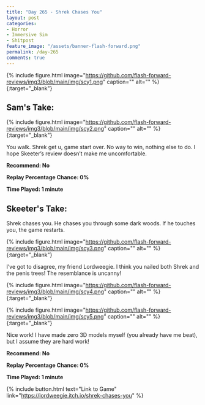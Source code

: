 ```yaml
---
title: "Day 265 - Shrek Chases You"
layout: post
categories:
- Horror
- Immersive Sim
- Shitpost
feature_image: "/assets/banner-flash-forward.png"
permalink: /day-265
comments: true
---
```


{% include figure.html image="https://github.com/flash-forward-reviews/img3/blob/main/img/scy1.png" caption="" alt="" %}{:target="_blank"}
 
## Sam's Take:

{% include figure.html image="https://github.com/flash-forward-reviews/img3/blob/main/img/scy2.png" caption="" alt="" %}{:target="_blank"}

You walk. Shrek get u, game start over. No way to win, nothing else to do. I hope Skeeter’s review doesn’t make me uncomfortable.

**Recommend: No**

**Replay Percentage Chance: 0%**

**Time Played: 1 minute**

## Skeeter's Take:

Shrek chases you. He chases you through some dark woods. If he touches you, the game restarts. 

{% include figure.html image="https://github.com/flash-forward-reviews/img3/blob/main/img/scy3.png" caption="" alt="" %}{:target="_blank"}

I’ve got to disagree, my friend Lordweegie. I think you nailed both Shrek and the penis trees! The resemblance is uncanny! 

{% include figure.html image="https://github.com/flash-forward-reviews/img3/blob/main/img/scy4.png" caption="" alt="" %}{:target="_blank"}

{% include figure.html image="https://github.com/flash-forward-reviews/img3/blob/main/img/scy5.png" caption="" alt="" %}{:target="_blank"}

Nice work! I have made zero 3D models myself (you already have me beat), but I assume they are hard work!

**Recommend: No**

**Replay Percentage Chance: 0%**

**Time Played: 1 minute**

{% include button.html text="Link to Game" link="https://lordweegie.itch.io/shrek-chases-you" %}